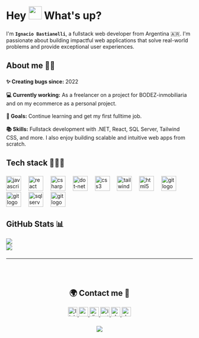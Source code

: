 

<h1 align="left">Hey <img src="https://media.giphy.com/media/hvRJCLFzcasrR4ia7z/giphy.gif" width="35"> What's up?</h1>

###

I'm **```Ignacio Bastianelli```**, a fullstack web developer from Argentina 🇦🇷. I'm passionate about building impactful web applications that solve real-world problems and provide exceptional user experiences.



###

<h2 align="left">About me 🧑🏽</h2>

###

<p align="left">
  <strong>✨ Creating bugs since:</strong> 2022<br><br>
  <strong>💻 Currently working:</strong> As a freelancer on a project for BODEZ-inmobiliaria and on my ecommerce as a personal project.<br><br>
  <strong>🎯 Goals:</strong> Continue learning and get my first fulltime job.<br><br>
  <strong>📚 Skills:</strong> Fullstack development with .NET, React, SQL Server, Tailwind CSS, and more. I also enjoy building scalable and intuitive web apps from scratch.
</p>

###

<h2 align="left">Tech stack 👩🏽‍💻</h2>

###

<div align="left">
  <img src="https://cdn.jsdelivr.net/gh/devicons/devicon/icons/javascript/javascript-original.svg" height="40" alt="javascript logo"  />
  <img width="12" />
  <img src="https://cdn.jsdelivr.net/gh/devicons/devicon/icons/react/react-original.svg" height="40" alt="react logo"  />
  <img width="12" />
  <img src="https://cdn.jsdelivr.net/gh/devicons/devicon/icons/csharp/csharp-original.svg" height="40" alt="csharp logo"  />
  <img width="12" />
  <img src="https://zh.opensuse.org/images/thumb/7/7d/Microsoft_.NET_logo.svg/456px-Microsoft_.NET_logo.svg.png" height="40" alt="dot-net logo"  />
  <img width="12" />
  <img src="https://cdn.jsdelivr.net/gh/devicons/devicon/icons/css3/css3-original.svg" height="40" alt="css3 logo"  />
  <img width="12" />
  <img src="https://cdn.jsdelivr.net/gh/devicons/devicon/icons/tailwindcss/tailwindcss-original.svg" height="40" alt="tailwindcss logo"  />
  <img width="12" />
  <img src="https://cdn.jsdelivr.net/gh/devicons/devicon/icons/html5/html5-original.svg" height="40" alt="html5 logo"  />
  <img width="12" />
  <img src="https://cdn.jsdelivr.net/gh/devicons/devicon/icons/git/git-original.svg" height="40" alt="git logo"  />
  <img width="12" />
  <img src="https://cdn.jsdelivr.net/gh/devicons/devicon/icons/figma/figma-original.svg" height="40" alt="git logo"  />
  <img width="12" />
  <img src="https://cdn.jsdelivr.net/gh/devicons/devicon@latest/icons/microsoftsqlserver/microsoftsqlserver-original.svg" height="40" alt="sql server logo"  />
  <img width="12" />
  <img src="https://cdn.jsdelivr.net/gh/devicons/devicon@latest/icons/sqlite/sqlite-original.svg" height="40" alt="git logo"  />
</div>

###

## GitHub Stats 📊

![](https://github-readme-streak-stats.herokuapp.com/?user=nachobastianelli&theme=nightowl&hide_border=false)<br/>
![](https://github-readme-stats.vercel.app/api/top-langs/?username=nachobastianelli&theme=nightowl&hide_border=false&include_all_commits=true&count_private=false&layout=compact)

###

<hr>
<br>
<br>

<h2 align="center">🌍 Contact me 🤗</h2>



<div align="center">
  <a href="https://www.linkedin.com/in/ignacio-bastianelli-0837092a2/" target="_blank">
    <img src="https://img.shields.io/static/v1?message=LinkedIn&logo=linkedin&label=&color=0077B5&logoColor=white&labelColor=&style=for-the-badge" height="25" alt="linkedin logo"  />
  </a>
  <a href="mailto:nachobastianelli2003@gmail.com?subject=Asunto&body=Hola, me gustaría hablar sobre..." target="_blank">
    <img src="https://img.shields.io/static/v1?message=Gmail&logo=gmail&label=&color=D14836&logoColor=white&labelColor=&style=for-the-badge" height="25" alt="gmail logo"  />
  </a>
  <a href="https://discord.com/users/551307284685389840" target="_blank">
    <img src="https://img.shields.io/static/v1?message=Discord&logo=discord&label=&color=7289DA&logoColor=white&labelColor=&style=for-the-badge" height="25" alt="discord logo"  />
  </a>
  <a href="https://www.instagram.com/nachobastiaa/?hl=es" target="_blank">
    <img src="https://img.shields.io/static/v1?message=Instagram&logo=instagram&label=&color=E4405F&logoColor=white&labelColor=&style=for-the-badge" height="25" alt="instagram logo"  />
  </a>
  <a href="https://rargentinaprograma.slack.com/team/U067EJTAASJ" target="_blank">
    <img src="https://img.shields.io/static/v1?message=Slack&logo=slack&label=&color=4049ff&logoColor=white&labelColor=&style=for-the-badge" height="25" alt="slack logo"  />
  </a>
  <a href="https://ignaciobastianelliportfolio.netlify.app/" target="_blank">
    <img src="https://img.shields.io/static/v1?message=Portfolio&logo=dev.to&label=&color=222&logoColor=white&labelColor=&style=for-the-badge" height="25" alt="devto logo"  />
  </a>
</div>

###


<div align="center">
  <img src="https://visitor-badge.laobi.icu/badge?page_id=nachobastianelli.nachobastianelli&left_color=black&right_color=purple"  />
</div>

###




